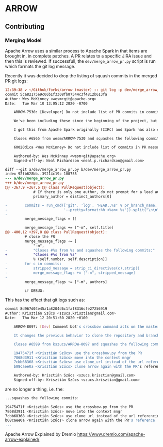 # ARROW

## Contributing

<!--What the common contributing model is, give overview of JIRA -->

### Merging Model

<!--Discuss SPARK and ARROW's merging model. Refer to script that is being used-->

Apache Arrow uses a similar process to Apache Spark in that items are brought in, in complete
patches. A PR relates to a specific JIRA issue and then this is reviewed. If successfull, the
`dev/merge_arrow_pr.py` script is run which formats the git log message.

Recently it was decided to drop the listing of squash commits in the merged PR git logs:

```diff
12:39:38 ✔ ~/Github/forks/arrow (master) :: git log -p dev/merge_arrow_pr.py
commit 5ca82175e9c06b1f3308fb07544c3f4812b613fa
Author: Wes McKinney <wesm+git@apache.org>
Date:   Tue Mar 10 13:05:12 2020 -0700

    ARROW-7530: [Developer] Do not include list of PR commits in commit message when using PR merge tool

    We've been including these since the beginning of the project, but my sense from reading commit logs is that they add noise and little extra information to our commit log. Since the commit message links back to the original PR, if someone is interested in looking at the evolution of a PR, they can look at the PR in the GitHub UI.

    I got this from Apache Spark originally (IIRC) and Spark has also stopped including the commit messages in their merges.

    Closes #6565 from wesm/ARROW-7530 and squashes the following commits:

    60020d1ca <Wes McKinney> Do not include list of commits in PR message when merging

    Authored-by: Wes McKinney <wesm+git@apache.org>
    Signed-off-by: Neal Richardson <neal.p.richardson@gmail.com>

diff --git a/dev/merge_arrow_pr.py b/dev/merge_arrow_pr.py
index 92fb628bb..39214c19c 100755
--- a/dev/merge_arrow_pr.py
+++ b/dev/merge_arrow_pr.py
@@ -367,9 +367,6 @@ class PullRequest(object):
             # If there is only one author, do not prompt for a lead author
             primary_author = distinct_authors[0]

-        commits = run_cmd(['git', 'log', 'HEAD..%s' % pr_branch_name,
-                          '--pretty=format:%h <%an> %s']).split("\n\n")
-
         merge_message_flags = []

         merge_message_flags += ["-m", self.title]
@@ -400,12 +397,8 @@ class PullRequest(object):
         # close the PR
         merge_message_flags += [
             "-m",
-            "Closes #%s from %s and squashes the following commits:"
+            "Closes #%s from %s"
             % (self.number, self.description)]
-        for c in commits:
-            stripped_message = strip_ci_directives(c).strip()
-            merge_message_flags += ["-m", stripped_message]
-
         merge_message_flags += ["-m", authors]

         if DEBUG:

```

This has the effect that git logs such as:

```bash
commit 8d967d04e45a1a8204d6c1faf8316cfe27256919
Author: Krisztián Szűcs <szucs.krisztian@gmail.com>
Date:   Thu Mar 12 20:51:50 2020 +0100

    ARROW-8097: [Dev] Comment bot's crossbow command acts on the master branch

    It changes the previous behavior to clone the repository and branch referenced by the pull request as arrow and execute its crossbow command with its configuration files.

    Closes #6599 from kszucs/ARROW-8097 and squashes the following commits:

    19475471f <Krisztián Szűcs> use the crossbow.py from the PR
    7868d3911 <Krisztián Szűcs> move into the context mngr
    7cbb68368 <Krisztián Szűcs> use clone_url instead of the url referencing the api endpoint
    b08caee0a <Krisztián Szűcs> clone arrow again with the PR's reference

    Authored-by: Krisztián Szűcs <szucs.krisztian@gmail.com>
    Signed-off-by: Krisztián Szűcs <szucs.krisztian@gmail.com>

```

are no longer a thing, i.e. the:

```bash
...squashes the following commits:

19475471f <Krisztián Szűcs> use the crossbow.py from the PR
7868d3911 <Krisztián Szűcs> move into the context mngr
7cbb68368 <Krisztián Szűcs> use clone_url instead of the url referencing the api endpoint
b08caee0a <Krisztián Szűcs> clone arrow again with the PR's reference
...
```

Apache Arrow Explained by Dremio
https://www.dremio.com/apache-arrow-explained/

